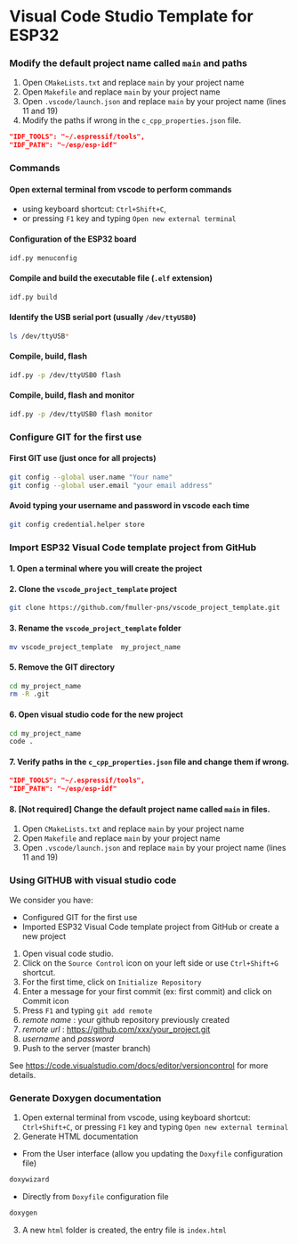 # Visual Code Studio Template for ESP32

### Modify the default project name called `main` and paths

1. Open `CMakeLists.txt` and replace `main` by your project name
2. Open `Makefile` and replace `main` by your project name
3. Open `.vscode/launch.json` and replace `main` by your project name (lines 11 and 19)
4. Modify the paths if wrong in the `c_cpp_properties.json` file.

```json
"IDF_TOOLS": "~/.espressif/tools",
"IDF_PATH": "~/esp/esp-idf"
```

### Commands 

#### Open external terminal from vscode to perform commands

  * using keyboard shortcut: `Ctrl+Shift+C`,
  * or pressing `F1` key and typing `Open new external terminal`


#### Configuration of the ESP32 board
```bash
idf.py menuconfig
```

#### Compile and build the executable file (`.elf` extension)
```bash
idf.py build
```

#### Identify the USB serial port (usually `/dev/ttyUSB0`)
```bash
ls /dev/ttyUSB*
```

#### Compile, build, flash
```bash
idf.py -p /dev/ttyUSB0 flash
```

#### Compile, build, flash and monitor
```bash
idf.py -p /dev/ttyUSB0 flash monitor
```

### Configure GIT for the first use

#### First GIT use (just once for all projects)
```bash
git config --global user.name "Your name" 
git config --global user.email "your email address"
```

#### Avoid typing your username and password in vscode each time
```bash
git config credential.helper store
```

### Import ESP32 Visual Code template project from GitHub

#### 1. Open a terminal where you will create the project

#### 2. Clone the `vscode_project_template` project
```bash
git clone https://github.com/fmuller-pns/vscode_project_template.git
```
#### 3. Rename the `vscode_project_template` folder
```bash
mv vscode_project_template  my_project_name
```
#### 5. Remove the GIT directory
```bash
cd my_project_name
rm -R .git
```
#### 6. Open visual studio code for the new project
```bash
cd my_project_name
code .
```
#### 7. Verify paths in the `c_cpp_properties.json` file and change them if wrong.
```json
"IDF_TOOLS": "~/.espressif/tools",
"IDF_PATH": "~/esp/esp-idf"
```
#### 8. [Not required] Change the default project name called `main` in files.
1. Open `CMakeLists.txt` and replace `main` by your project name
2. Open `Makefile` and replace `main` by your project name
3. Open `.vscode/launch.json` and replace `main` by your project name (lines 11 and 19)

### Using GITHUB with visual studio code

We consider you have:
* Configured GIT for the first use
* Imported ESP32 Visual Code template project from GitHub or create a new project

1. Open visual code studio.
2. Click on the `Source Control` icon on your left side or use `Ctrl+Shift+G` shortcut. 
3. For the first time, click on `Initialize Repository`
4. Enter a message for your first commit (ex: first commit) and click on Commit icon
5. Press `F1` and typing `git add remote`
6. *remote name* : your github repository previously created
7. *remote url* : https://github.com/xxx/your_project.git
8. *username* and *password*
9. Push to the server (master branch)

See https://code.visualstudio.com/docs/editor/versioncontrol for more details.

### Generate Doxygen documentation

1. Open external terminal from vscode, using keyboard shortcut: `Ctrl+Shift+C`, or pressing `F1` key and typing `Open new external terminal`
2. Generate HTML documentation

  * From the User interface (allow you updating the `Doxyfile` configuration file)

```bash
doxywizard
```

  * Directly from `Doxyfile` configuration file


```bash
doxygen
```
3. A new `html` folder  is created, the entry file is `index.html`

